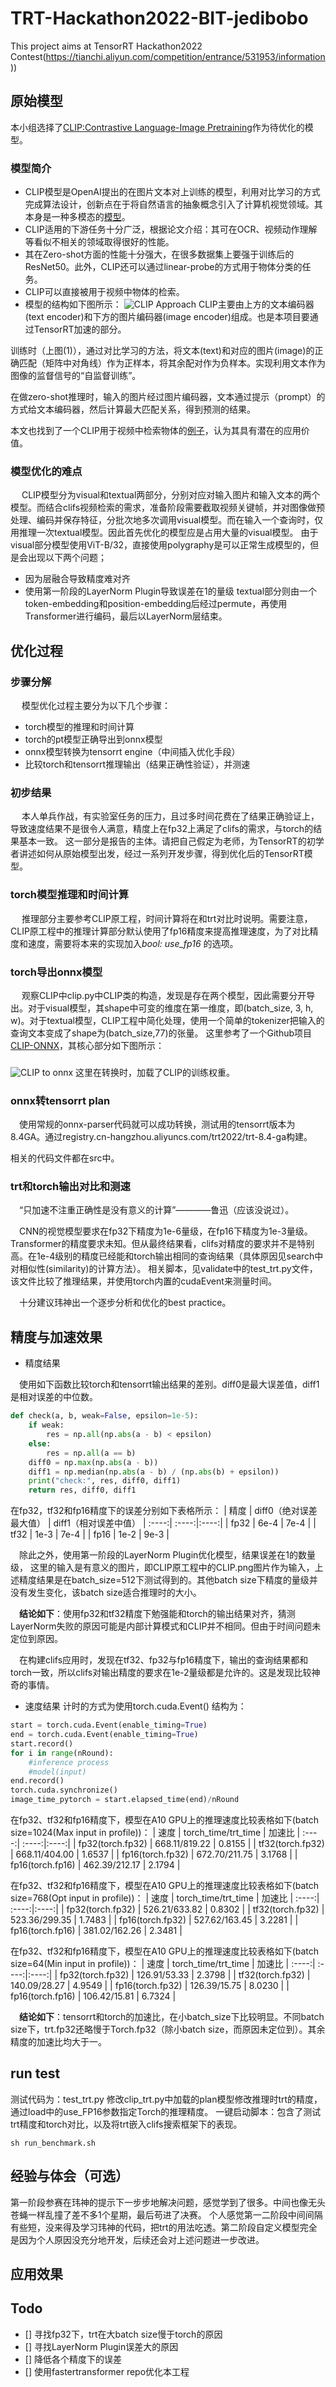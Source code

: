 # TRT-Hackathon2022-BIT-jedibobo
This project aims at TensorRT Hackathon2022 Contest(https://tianchi.aliyun.com/competition/entrance/531953/information))

## 原始模型
本小组选择了[CLIP:Contrastive Language-Image Pretraining](https://github.com/openai/CLIP)作为待优化的模型。
### 模型简介
- CLIP模型是OpenAI提出的在图片文本对上训练的模型，利用对比学习的方式完成算法设计，创新点在于将自然语言的抽象概念引入了计算机视觉领域。其本身是一种多模态的[模型](https://paperswithcode.com/methods/category/vision-and-language-pre-trained-models)。
- CLIP适用的下游任务十分广泛，根据论文介绍：其可在OCR、视频动作理解等看似不相关的领域取得很好的性能。
- 其在Zero-shot方面的性能十分强大，在很多数据集上要强于训练后的ResNet50。此外，CLIP还可以通过linear-probe的方式用于物体分类的任务。
- CLIP可以直接被用于视频中物体的检索。
- 模型的结构如下图所示：
![CLIP Approach](imgs/clip-approach.png)
CLIP主要由上方的文本编码器(text encoder)和下方的图片编码器(image encoder)组成。也是本项目要通过TensorRT加速的部分。  

训练时（上图(1)），通过对比学习的方法，将文本(text)和对应的图片(image)的正确匹配（矩阵中对角线）作为正样本，将其余配对作为负样本。实现利用文本作为图像的监督信号的“自监督训练”。

在做zero-shot推理时，输入的图片经过图片编码器，文本通过提示（prompt）的方式给文本编码器，然后计算最大匹配关系，得到预测的结果。  

本文也找到了一个CLIP用于视频中检索物体的[例子](https://github.com/johanmodin/clifs)，认为其具有潜在的应用价值。



### 模型优化的难点
&emsp; CLIP模型分为visual和textual两部分，分别对应对输入图片和输入文本的两个模型。而结合clifs视频检索的需求，准备阶段需要截取视频关键帧，并对图像做预处理、编码并保存特征，分批次地多次调用visual模型。而在输入一个查询时，仅用推理一次textual模型。因此首先优化的模型应是占用大量的visual模型。
由于visual部分模型使用ViT-B/32，直接使用polygraphy是可以正常生成模型的，但是会出现以下两个问题；
- 因为层融合导致精度难对齐
- 使用第一阶段的LayerNorm Plugin导致误差在1的量级
textual部分则由一个token-embedding和position-embedding后经过permute，再使用Transformer进行编码，最后以LayerNorm层结束。
## 优化过程
### 步骤分解
&emsp; 模型优化过程主要分为以下几个步骤：
- torch模型的推理和时间计算
- torch的pt模型正确导出到onnx模型
- onnx模型转换为tensorrt engine（中间插入优化手段）
- 比较torch和tensorrt推理输出（结果正确性验证），并测速
### 初步结果
&emsp; 本人单兵作战，有实验室任务的压力，且过多时间花费在了结果正确验证上，导致速度结果不是很令人满意，精度上在fp32上满足了clifs的需求，与torch的结果基本一致。
这一部分是报告的主体。请把自己假定为老师，为TensorRT的初学者讲述如何从原始模型出发，经过一系列开发步骤，得到优化后的TensorRT模型。  

### torch模型推理和时间计算
&emsp; 推理部分主要参考CLIP原工程，时间计算将在和trt对比时说明。需要注意，CLIP原工程中的推理计算部分默认使用了fp16精度来提高推理速度，为了对比精度和速度，需要将本来的实现加入*bool: use_fp16* 的选项。
### torch导出onnx模型
&emsp; 观察CLIP中clip.py中CLIP类的构造，发现是存在两个模型，因此需要分开导出。对于visual模型，其shape中可变的维度在第一维度，即(batch_size, 3, h, w)。对于textual模型，CLIP工程中简化处理，使用一个简单的tokenizer把输入的查询文本变成了shape为(batch_size,77)的张量。
这里参考了一个Github项目[CLIP-ONNX](https://github.com/Lednik7/CLIP-ONNX)，其核心部分如下图所示：
### 
![CLIP to onnx](imgs/clip2onnx.png)
这里在转换时，加载了CLIP的训练权重。
### onnx转tensorrt plan
&emsp;使用常规的onnx-parser代码就可以成功转换，测试用的tensorrt版本为8.4GA。通过registry.cn-hangzhou.aliyuncs.com/trt2022/trt-8.4-ga构建。  

相关的代码文件都在src中。

### trt和torch输出对比和测速
&emsp;“只加速不注重正确性是没有意义的计算”————鲁迅（应该没说过）。

&emsp;CNN的视觉模型要求在fp32下精度为1e-6量级，在fp16下精度为1e-3量级。Transformer的精度要求未知。但从最终结果看，clifs对精度的要求并不是特别高。在1e-4级别的精度已经能和torch输出相同的查询结果（具体原因见search中对相似性(similarity)的计算方法）。
相关脚本，见validate中的test_trt.py文件，该文件比较了推理结果，并使用torch内置的cudaEvent来测量时间。

&emsp;十分建议玮神出一个逐步分析和优化的best practice。
## 精度与加速效果
- 精度结果

&emsp;使用如下函数比较torch和tensorrt输出结果的差别。diff0是最大误差值，diff1是相对误差的中位数。
```python
def check(a, b, weak=False, epsilon=1e-5):
    if weak:
        res = np.all(np.abs(a - b) < epsilon)
    else:
        res = np.all(a == b)
    diff0 = np.max(np.abs(a - b))
    diff1 = np.median(np.abs(a - b) / (np.abs(b) + epsilon))
    print("check:", res, diff0, diff1)
    return res, diff0, diff1
```

在fp32，tf32和fp16精度下的误差分别如下表格所示：
|  精度   | diff0（绝对误差最大值）  | diff1（相对误差中值）
| :----:| :----:|:----:|
| fp32  | 6e-4  | 7e-4 | 
| tf32  | 1e-3  | 7e-4 |
| fp16  | 1e-2  | 9e-3 |

&emsp;除此之外，使用第一阶段的LayerNorm Plugin优化模型，结果误差在1的数量级，
这里的输入是有意义的图片，即CLIP原工程中的CLIP.png图片作为输入，上述精度结果是在batch_size=512下测试得到的。其他batch size下精度的量级并没有发生变化，该batch size适合推理时的大小。

&emsp;**结论如下**：使用fp32和tf32精度下勉强能和torch的输出结果对齐，猜测LayerNorm失败的原因可能是内部计算模式和CLIP并不相同。但由于时间问题未定位到原因。

&emsp;在构建clifs应用时，发现在tf32、fp32与fp16精度下，输出的查询结果都和torch一致，所以clifs对输出精度的要求在1e-2量级都是允许的。这是发现比较神奇的事情。
- 速度结果
计时的方式为使用torch.cuda.Event()
结构为：
```python
start = torch.cuda.Event(enable_timing=True)
end = torch.cuda.Event(enable_timing=True)
start.record()
for i in range(nRound):
    #inference process
    #model(input) 
end.record()    
torch.cuda.synchronize()
image_time_pytorch = start.elapsed_time(end)/nRound
```
在fp32、tf32和fp16精度下，模型在A10 GPU上的推理速度比较表格如下(batch size=1024(Max input in profile))：
|  速度   | torch_time/trt_time  | 加速比
| :----:| :----:|:----:|
| fp32(torch.fp32)  | 668.11/819.22  | 0.8155 | 
| tf32(torch.fp32)  | 668.11/404.00  | 1.6537 |
| fp16(torch.fp32)  | 672.70/211.75  | 3.1768 |
| fp16(torch.fp16)  | 462.39/212.17  | 2.1794 |

在fp32、tf32和fp16精度下，模型在A10 GPU上的推理速度比较表格如下(batch size=768(Opt input in profile))：
|  速度   | torch_time/trt_time  | 加速比
| :----:| :----:|:----:|
| fp32(torch.fp32)  | 526.21/633.82  | 0.8302 | 
| tf32(torch.fp32)  | 523.36/299.35  | 1.7483 |
| fp16(torch.fp32)  | 527.62/163.45  | 3.2281 |
| fp16(torch.fp16)  | 381.02/162.26  | 2.3481 |

在fp32、tf32和fp16精度下，模型在A10 GPU上的推理速度比较表格如下(batch size=64(Min input in profile))：
|  速度   | torch_time/trt_time  | 加速比
| :----:| :----:|:----:|
| fp32(torch.fp32)  | 126.91/53.33  | 2.3798 | 
| tf32(torch.fp32)  | 140.09/28.27  | 4.9549 |
| fp16(torch.fp32)  | 126.39/15.75  | 8.0230 |
| fp16(torch.fp16)  | 106.42/15.81  | 6.7324 |

&emsp;**结论如下**：tensorrt和torch的加速比，在小batch_size下比较明显。不同batch size下，trt.fp32还略慢于Torch.fp32（除小batch size，而原因未定位到）。其余精度的加速比均大于一。


## run test
测试代码为：test_trt.py 修改clip_trt.py中加载的plan模型修改推理时trt的精度，通过load中的use_FP16参数指定Torch的推理精度。
一键启动脚本：包含了测试trt精度和torch对比，以及将trt嵌入clifs搜索框架下的表现。
```shell
sh run_benchmark.sh  
```

## 经验与体会（可选）
第一阶段参赛在玮神的提示下一步步地解决问题，感觉学到了很多。中间也像无头苍蝇一样乱撞了差不多1个星期，最后苟进了决赛。
个人感觉第一二阶段中间间隔有些短，没来得及学习玮神的代码，把trt的用法吃透。第二阶段自定义模型完全是因为个人原因没充分地开发，后续还会对上述问题进一步改进。


## 应用效果

## Todo
- [] 寻找fp32下，trt在大batch size慢于torch的原因
- [] 寻找LayerNorm Plugin误差大的原因
- [] 降低各个精度下的误差
- [] 使用fastertransformer repo优化本工程
